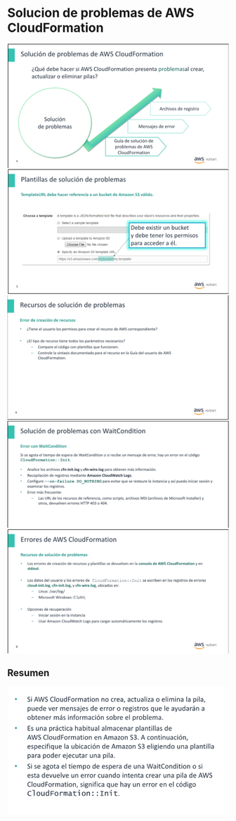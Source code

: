# Solucion de problemas de AWS CloudFormation

![](.15-resolviendo-problemas-cloudformation_images/32782805.png)
![](.15-resolviendo-problemas-cloudformation_images/35634fff.png)
![](.15-resolviendo-problemas-cloudformation_images/aa68201e.png)
![](.15-resolviendo-problemas-cloudformation_images/fe66d019.png)
![](.15-resolviendo-problemas-cloudformation_images/ee902f15.png)

## Resumen

![](.15-resolviendo-problemas-cloudformation_images/80018e2e.png)
